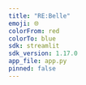 ```yaml
---
title: "RE:Belle"
emoji: 🌐
colorFrom: red
colorTo: blue
sdk: streamlit
sdk_version: 1.17.0
app_file: app.py
pinned: false
---
```

